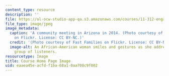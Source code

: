 ```yaml
---
content_type: resource
description: ''
file: https://ol-ocw-studio-app-qa.s3.amazonaws.com/courses/11-312-engaging-community-models-and-methods-for-designers-and-planners-spring-2020/eaaea45eacfdf1ba68a10aa708c9f002_11-312s20.jpg
file_type: image/jpeg
image_metadata:
  caption: 'A community meeting in Arizona in 2014. (Photo courtesy of [Fast Families](https://www.flickr.com/photos/fast4families/13622294913)
    on Flickr. License: CC BY-NC.)'
  credit: '(Photo courtesy of Fast Families on Flickr. License: CC BY-NC.)'
  image-alt: An African-American woman smiles and gestures as she addresses a diverse
    group of listeners.
resourcetype: Image
title: Course Home Page Image
uid: eaaea45e-acfd-f1ba-68a1-0aa708c9f002
---
```

